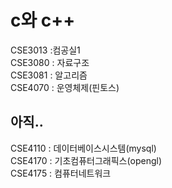 # c와 c++
CSE3013 :컴공실1  
CSE3080 : 자료구조  
CSE3081 : 알고리즘  
CSE4070 : 운영체제(핀토스)  
## 아직..
CSE4110 : 데이터베이스시스템(mysql)  
CSE4170 : 기초컴퓨터그래픽스(opengl)  
CSE4175 : 컴퓨터네트워크
